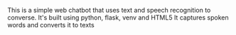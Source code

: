 This is a simple web chatbot that uses text and speech recognition to converse.
It's built using python, flask, venv and HTML5
It captures spoken words and converts it to texts
